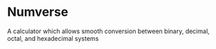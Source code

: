 # Numverse
A calculator which allows smooth conversion between binary, decimal, octal, and hexadecimal systems

